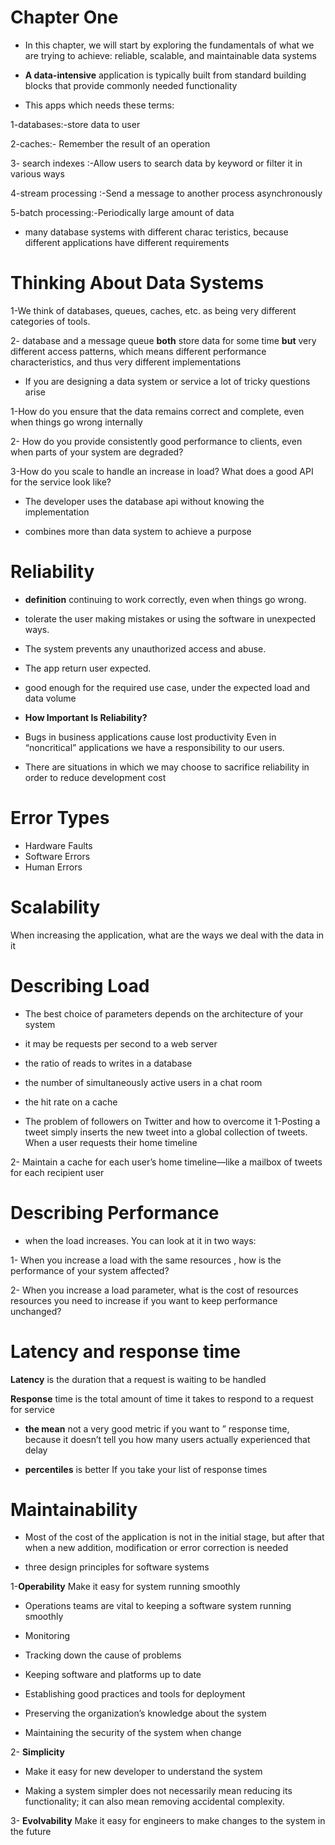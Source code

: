 # Chapter One

* In this chapter, we will start by exploring the fundamentals of what we are trying to
achieve: reliable, scalable, and maintainable data systems

* **A data-intensive** application is typically built from standard building blocks that provide commonly needed functionality
- This apps which needs these terms:

1-databases:-store data to user 

2-caches:- Remember the result of an operation

3- search indexes :-Allow users to search data by keyword or filter it in various ways

4-stream processing :-Send a message to another process asynchronously 

5-batch processing:-Periodically  large amount of data

* many database systems with different charac
teristics, because different applications have different requirements

# Thinking About Data Systems

1-We think of databases, queues, caches, etc. as being very different categories
of tools.

2- database and a message queue **both** store data for some time
**but** very different access patterns, which means
different performance characteristics, and thus very different implementations

* If you are designing a data system or service a lot of tricky questions arise 

1-How do you ensure that the data remains correct and complete, even when things go wrong internally

2- How do you provide consistently good performance to clients, even when
parts of your system are degraded? 

3-How do you scale to handle an increase in load?
What does a good API for the service look like?

* The developer uses the database api without knowing the implementation

* combines more than data system to achieve a  purpose

# Reliability 
* **definition** continuing to work correctly, even when things go
wrong.
* tolerate the user making mistakes or using the software in unexpected
ways.

* The system prevents any unauthorized access and abuse.

* The app return user expected.
* good enough for the required use case, under the expected
load and data volume

* **How Important Is Reliability?**
* Bugs in business
applications cause lost productivity Even in “noncritical” applications we have a responsibility to our users. 
* There are situations in which we may choose to sacrifice reliability in order to reduce
development cost

# Error Types

* Hardware Faults
* Software Errors
* Human Errors

# Scalability
When increasing the application, what are the ways we deal with the data in it

# Describing Load
* The best choice of parameters
 depends on the architecture of your system
 *  it may be requests per second to a web server  
* the ratio of reads to writes in a database
* the number of simultaneously active users in a chat room 
* the hit rate on a cache

* The problem of followers on Twitter and how to overcome it
1-Posting a tweet simply inserts the new tweet into a global collection of tweets.
When a user requests their home timeline

2- Maintain a cache for each user’s home timeline—like a mailbox of tweets for
each recipient user

# Describing Performance
* when the load increases. You can look at it in two ways:

1- When you increase a load with the same resources , how is the performance of your system
affected?

2- When you increase a load parameter,
what is the cost of resources 
resources you need to increase if you want to keep performance unchanged?



# Latency and response time
 **Latency** is the duration that a
request is waiting to be handled


**Response** time is the total amount of time it takes to respond to a request for service


* **the mean**  not a very good metric if you want to ” response time, because it doesn’t tell you how many users actually experienced
that delay

* **percentiles** is better  If you take your list of response times


# Maintainability
* Most of the cost of the application is not in the initial stage, but after that when a new addition, modification or error correction is needed

* three design principles for software systems

1-**Operability**
Make it easy for system running smoothly


* Operations teams are vital to keeping a software system running smoothly

- Monitoring

- Tracking down the cause of problems

- Keeping software and platforms up to date

- Establishing good practices and tools for deployment

- Preserving the organization’s knowledge about the system

- Maintaining the security of the system  when change

2- **Simplicity**
* Make it easy for new developer to understand the system

* Making a system simpler does not necessarily mean reducing its functionality; it can
also mean removing accidental complexity.

3- **Evolvability**
Make it easy for engineers to make changes to the system in the future
